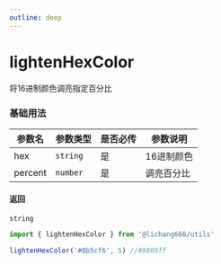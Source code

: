 ```yaml
---
outline: deep
---
```


# lightenHexColor

将16进制颜色调亮指定百分比

### 基础用法

| 参数名  | 参数类型 | 是否必传 | 参数说明   |
| ------- | -------- | -------- | ---------- |
| hex     | `string` | 是       | 16进制颜色 |
| percent | `number` | 是       | 调亮百分比 |

#### 返回

`string`

```ts
import { lightenHexColor } from '@lichang666/utils'

lightenHexColor('#8b5cf6', 5) //#9869ff
```

